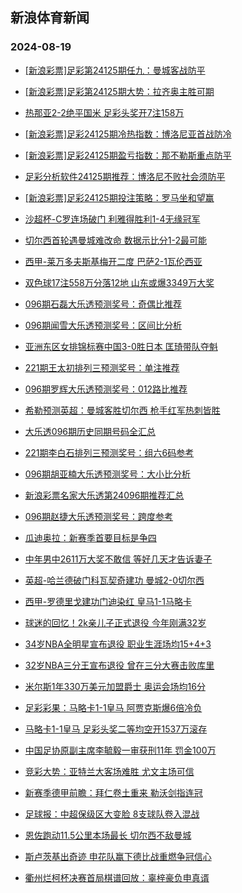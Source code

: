 ## 新浪体育新闻 
### 2024-08-19

+ [[新浪彩票]足彩第24125期任九：曼城客战防平](https://sports.sina.com.cn/l/2024-08-18/doc-incizhrq0711367.shtml)

+ [[新浪彩票]足彩第24125期大势：拉齐奥主胜可期](https://sports.sina.com.cn/l/2024-08-18/doc-incizhrq5926987.shtml)

+ [热那亚2-2绝平国米 足彩头奖开7注158万](https://sports.sina.com.cn/l/2024-08-18/doc-incizhrv1044830.shtml)

+ [[新浪彩票]足彩24125期冷热指数：博洛尼亚首战防冷](https://sports.sina.com.cn/l/2024-08-18/doc-inciznxq2570749.shtml)

+ [[新浪彩票]足彩24125期盈亏指数：那不勒斯重点防平](https://sports.sina.com.cn/l/2024-08-18/doc-incizhrs2692452.shtml)

+ [足彩分析软件24125期推荐：博洛尼不败社会须防平](https://sports.sina.com.cn/l/2024-08-18/doc-incizhrq0716964.shtml)

+ [[新浪彩票]足彩24125期投注策略：罗马坐和望赢](https://sports.sina.com.cn/l/2024-08-18/doc-incizhrv1043216.shtml)

+ [沙超杯-C罗连场破门 利雅得胜利1-4无缘冠军](https://sports.sina.com.cn/global/others/2024-08-18/doc-incizhrq0715574.shtml)

+ [切尔西首轮遇曼城难改命 数据示比分1-2最可能](https://sports.sina.com.cn/l/2024-08-18/doc-incivrqy0596158.shtml)

+ [西甲-莱万多夫斯基梅开二度 巴萨2-1瓦伦西亚](https://sports.sina.com.cn/g/laliga/2024-08-18/doc-incizhrs2698882.shtml)

+ [双色球17注558万分落12地 山东或爆3349万大奖](https://sports.sina.com.cn/l/2024-08-18/doc-inckaqma2068756.shtml)

+ [096期石磊大乐透预测奖号：奇偶比推荐](https://sports.sina.com.cn/l/2024-08-18/doc-incizxph5618900.shtml)

+ [096期闻雪大乐透预测奖号：区间比分析](https://sports.sina.com.cn/l/2024-08-18/doc-incizxph0391766.shtml)

+ [亚洲东区女排锦标赛中国3-0胜日本 匡琦带队夺魁](https://sports.sina.com.cn/others/volleyball/2024-08-18/doc-inckaqmh7173055.shtml)

+ [221期王太初排列三预测奖号：单注推荐](https://sports.sina.com.cn/l/2024-08-18/doc-incizxph5628664.shtml)

+ [096期罗辉大乐透预测奖号：012路比推荐](https://sports.sina.com.cn/l/2024-08-18/doc-incizxph0391469.shtml)

+ [希勒预测英超：曼城客胜切尔西 枪手红军热刺皆胜](https://sports.sina.com.cn/g/2024-08-18/doc-inciyvzu0931735.shtml)

+ [大乐透096期历史同期号码全汇总](https://sports.sina.com.cn/l/2024-08-18/doc-inciztfn2473534.shtml)

+ [221期李白石排列三预测奖号：组六6码参考](https://sports.sina.com.cn/l/2024-08-18/doc-incizxpk2394156.shtml)

+ [096期胡亚楠大乐透预测奖号：大小比分析](https://sports.sina.com.cn/l/2024-08-18/doc-incizxpk2383309.shtml)

+ [新浪彩票名家大乐透第24096期推荐汇总](https://sports.sina.com.cn/l/2024-08-18/doc-inciztfr0824062.shtml)

+ [096期赵捷大乐透预测奖号：跨度参考](https://sports.sina.com.cn/l/2024-08-18/doc-incizxph0391613.shtml)

+ [瓜迪奥拉：新赛季首要目标是争四](https://sports.sina.com.cn/g/2024-08-19/doc-inckayyw1840476.shtml)

+ [中年男中2611万大奖不敢信 等好几天才告诉妻子](https://sports.sina.com.cn/l/2024-08-19/doc-inckacvn7387870.shtml)

+ [英超-哈兰德破门科瓦契奇建功 曼城2-0切尔西](https://sports.sina.com.cn/g/pl/2024-08-19/doc-inckcrwu6631567.shtml)

+ [西甲-罗德里戈建功门迪染红 皇马1-1马略卡](https://sports.sina.com.cn/g/laliga/2024-08-19/doc-inckcrwn4745343.shtml)

+ [球迷的回忆！2k亲儿子正式退役 今年刚满32岁](https://sports.sina.com.cn/basketball/nba/2024-08-18/doc-incizxph5625478.shtml)

+ [34岁NBA全明星宣布退役 职业生涯场均15+4+3](https://sports.sina.com.cn/basketball/nba/2024-08-18/doc-incizxpp0725614.shtml)

+ [32岁NBA三分王宣布退役 曾在三分大赛击败库里](https://sports.sina.com.cn/basketball/nba/2024-08-18/doc-incizxph5617454.shtml)

+ [米尔斯1年330万美元加盟爵士 奥运会场均16分](https://sports.sina.com.cn/basketball/nba/2024-08-18/doc-incizxph5627281.shtml)

+ [足彩彩果：马略卡1-1皇马 阿贾克斯爆6倍冷负](https://sports.sina.com.cn/l/2024-08-19/doc-inckcrwn4741535.shtml)

+ [马略卡1-1皇马 足彩头奖二等均空开1537万滚存](https://sports.sina.com.cn/l/2024-08-19/doc-inckcrwn4741535.shtml)

+ [中国足协原副主席李毓毅一审获刑11年 罚金100万](https://sports.sina.com.cn/china/2024-08-19/doc-inckcwes6572881.shtml)

+ [竞彩大势：亚特兰大客场难胜 尤文主场可信](https://sports.sina.com.cn/l/2024-08-19/doc-inckcrwu6634672.shtml)

+ [新赛季德甲前瞻：拜仁卷土重来 勒沃剑指连冠](https://sports.sina.com.cn/l/2024-08-19/doc-inckacvh2272629.shtml)

+ [足球报：中超保级区大变脸 8支球队卷入混战](https://sports.sina.com.cn/china/2024-08-19/doc-inckcweq9811314.shtml)

+ [恩佐跑动11.5公里本场最长 切尔西不敌曼城](https://sports.sina.com.cn/g/pl/2024-08-19/doc-inckeanh4588290.shtml)

+ [斯卢茨基出奇迹 申花队赢下德比战重燃争冠信心](https://sports.sina.com.cn/china/2024-08-19/doc-inckcwes6582888.shtml)

+ [衢州烂柯杯决赛首局棋谱回放：辜梓豪负申真谞](https://sports.sina.com.cn/go/2024-08-19/doc-inckehun6385060.shtml)


